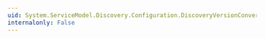 ```yaml
---
uid: System.ServiceModel.Discovery.Configuration.DiscoveryVersionConverter
internalonly: False
---
```

